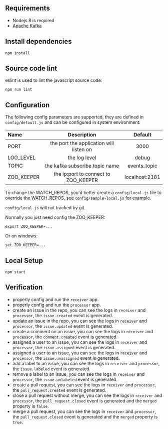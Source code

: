 ## Requirements

- Nodejs 8 is required
- [Apache Kafka](https://kafka.apache.org/)

## Install dependencies

```shell
npm install
```

## Source code lint

eslint is used to lint the javascript source code:

```shell
npm run lint
```



## Configuration

The following config parameters are supported, they are defined in `config/default.js` and can be configured in system environment:


| Name                           | Description                                | Default                          |
| :----------------------------- | :----------------------------------------: | :------------------------------: |
| PORT                           | the port the application will listen on    |  3000                            |
| LOG_LEVEL                      | the log level                              |  debug                           |
| TOPIC                          | the kafka subscribe topic name             |  events_topic                    |
| ZOO_KEEPER                     | the ip:port to connect to ZOO_KEEPER       |  localhost:2181                  |


To change the WATCH_REPOS, you'd better create a `config/local.js` file to override the WATCH_REPOS, see `config/sample-local.js` for example.

`config/local.js` will not tracked by git.

Normally you just need config the ZOO_KEEPER:

```shell
export ZOO_KEEPER=...
```

Or on windows:

```shell
set ZOO_KEEPER=...
```



## Local Setup

```shell
npm start
```


## Verification

- properly config and run the `receiver` app.
- properly config and run the `processor` app.
- create an issue in the repo, you can see the logs in `receiver` and `processor`, the `issue.created` event is generated.
- update an issue in the repo, you can see the logs in `receiver` and `processor`, the `issue.updated` event is generated.
- create a comment on an issue, you can see the logs in `receiver` and `processor`, the `comment.created` event is generated.
- assigned a user to an issue, you can see the logs in `receiver` and `processor`, the `issue.assigned` event is generated.
- assigned a user to an issue, you can see the logs in `receiver` and `processor`, the `issue.unassigned` event is generated.
- add a label to an issue, you can see the logs in `receiver` and `processor`, the `issue.labeled` event is generated.
- remove a label to an issue, you can see the logs in `receiver` and `processor`, the `issue.unlabeled` event is generated.
- create a pull request, you can see the logs in `receiver` and `processor`, the `pull_request.created` event is generated.
- close a pull request without merge, you can see the logs in `receiver` and `processor`, the `pull_request.closed` event is generated and the `merged` property is `false`.
- merge a pull request, you can see the logs in `receiver` and `processor`, the `pull_request.closed` event is generated and the `merged` property is `true`.




